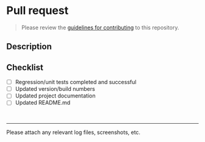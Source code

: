 # Pull request

> Please review the [guidelines for contributing](CONTRIBUTING.md) to this repository.

## Description

## Checklist

- [ ] Regression/unit tests completed and successful
- [ ] Updated version/build numbers
- [ ] Updated project documentation
- [ ] Updated README.md

<br>

***

Please attach any relevant log files, screenshots, etc.
